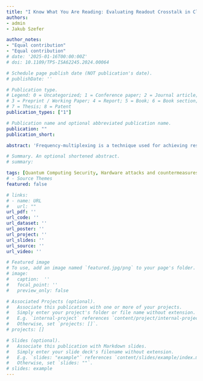 ```yaml
---
title: "I Know What You Are Reading: Evaluating Readout Crosstalk in Cloud-based Quantum Computers"
authors:
- admin
- Jakub Szefer

author_notes:
- "Equal contribution"
- "Equal contribution"
# date: '2025-01-16T00:00:00Z'
# doi: 10.1109/TPS-ISA62245.2024.00064

# Schedule page publish date (NOT publication's date).
# publishDate: ''

# Publication type.
# Legend: 0 = Uncategorized; 1 = Conference paper; 2 = Journal article;
# 3 = Preprint / Working Paper; 4 = Report; 5 = Book; 6 = Book section;
# 7 = Thesis; 8 = Patent
publication_types: ["1"]

# Publication name and optional abbreviated publication name.
publication: ""
publication_short: 

abstract: 'Frequency-multiplexing is a technique used for achieving resource-efficient readout in superconducting-based quantum computers. By enabling multiple resonators to share a common feed line, it significantly reduces the number of required cables and passive components. However, this gain in scalability introduces increased readout crosstalk. The readout crosstalk is not only a reliability issue, but also a possible security issue. Prior work has explored readout crosstalk in experimental systems not publicly available. This work builds on the prior findings and evaluates readout crosstalk in commercial, cloud-based quantum computers. In the process, this work also reconstructs the likely architecture for the shared readout feed lines and shows which qubit readout resonators likely share a feed line. This work finally shows that crosstalk-induced errors occurring during readout can be exploited by adversaries to infer the state of co-located victim qubits, leading to unintended information leakage.'

# Summary. An optional shortened abstract.
# summary: 

tags: [Quantum Computing Security, Hardware attacks and countermeasures]
# - Source Themes
featured: false

# links:
# - name: URL
#   url: ""
url_pdf: ''
url_code: ''
url_dataset: ''
url_poster: ''
url_project: ''
url_slides: ''
url_source: ''
url_video: ''

# Featured image
# To use, add an image named `featured.jpg/png` to your page's folder. 
# image:
#   caption:  ''
#   focal_point: ''
#   preview_only: false

# Associated Projects (optional).
#   Associate this publication with one or more of your projects.
#   Simply enter your project's folder or file name without extension.
#   E.g. `internal-project` references `content/project/internal-project/index.md`.
#   Otherwise, set `projects: []`.
# projects: []

# Slides (optional).
#   Associate this publication with Markdown slides.
#   Simply enter your slide deck's filename without extension.
#   E.g. `slides: "example"` references `content/slides/example/index.md`.
#   Otherwise, set `slides: ""`.
# slides: example
---
```


<!-- {{% callout note %}}
Click the *Cite* button above to demo the feature to enable visitors to import publication metadata into their reference management software.
{{% /callout %}}

{{% callout note %}}
Create your slides in Markdown - click the *Slides* button to check out the example.
{{% /callout %}}

Supplementary notes can be added here, including [code, math, and images](https://wowchemy.com/docs/writing-markdown-latex/). -->
